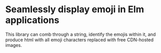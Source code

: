 # Seamlessly display emoji in Elm applications

This library can comb through a string, identify the emojis within it, and
produce html with all emoji characters replaced with free CDN-hosted images.
